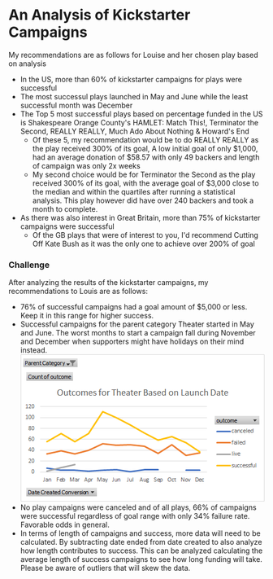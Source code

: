 # An Analysis of Kickstarter Campaigns
My recommendations are as follows for Louise and her chosen play based on analysis
- In the US, more than 60% of kickstarter campaigns for plays were successful
- The most successul plays launched in May and June while the least successful month was December
- The Top 5 most successful plays based on percentage funded in the US is Shakespeare Orange County's HAMLET: Match This!, Terminator the Second, REALLY REALLY, Much Ado About Nothing & Howard's End 
  - Of these 5, my recommendation would be to do REALLY REALLY as the play received 300% of its goal, A low initial goal of only $1,000, had an average donation of $58.57 with only 49 backers and length of campaign was only 2x weeks
  - My second choice would be for Terminator the Second as the play received 300% of its goal, with the average goal of $3,000 close to the median and within the quartiles after running a statistical analysis. This play however did have over 240 backers and took a month to complete.
 - As there was also interest in Great Britain, more than 75% of kickstarter campaigns were successful
   - Of the GB plays that were of interest to you, I'd recommend Cutting Off Kate Bush as it was the only one to achieve over 200% of goal
### Challenge
After analyzing the results of the kickstarter campaigns, my recommendations to Louis are as follows:
- 76% of successful campaigns had a goal amount of $5,000 or less. Keep it in this range for higher success. 
- Successful campaigns for the parent category Theater started in May and June. The worst months to start a campaign fall during November and December when supporters might have holidays on their mind instead. 
![](https://github.com/sarastjean/kickstarter-analysis/blob/master/Module%201%20Challenge_Line%20Graph%202_Sara%20St%20Jean.png)
- No play campaigns were canceled and of all plays, 66% of campaigns were successful regardless of goal range with only 34% failure rate. Favorable odds in general.
- In terms of length of campaigns and success, more data will need to be calculated. By subtracting date ended from date created to also analyze how length contributes to success. This can be analyzed calculating the average length of success campaigns to see how long funding will take. Please be aware of outliers that will skew the data.
